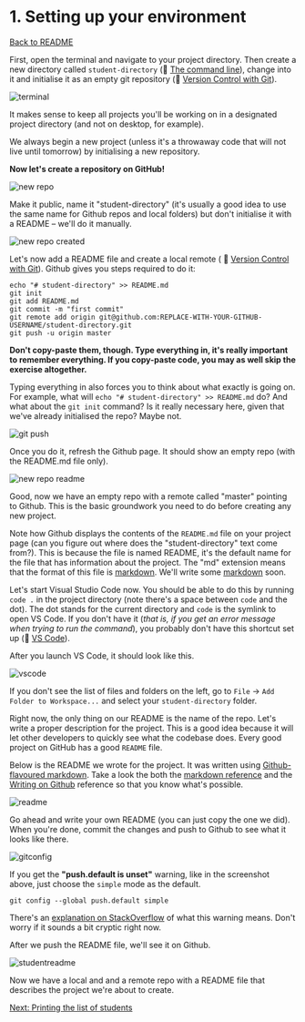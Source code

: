 # 1. Setting up your environment

[Back to README](README.md)

First, open the terminal and navigate to your project directory. Then create a new directory called `student-directory` (:pill: [The command line](https://makersacademy.teachable.com/courses/256825/lectures/3989176)), change into it and initialise it as an empty git repository (:pill: [Version Control with Git](https://makersacademy.teachable.com/courses/256825/lectures/3989156)).

![terminal](./images/term.png)

It makes sense to keep all projects you'll be working on in a designated project directory (and not on desktop, for example).

We always begin a new project (unless it's a throwaway code that will not live until tomorrow) by initialising a new repository.

**Now let's create a repository on GitHub!**

![new repo](./images/new_github_repo.png)

Make it public, name it "student-directory" (it's usually a good idea to use the same name for Github repos and local folders) but don't initialise it with a README – we'll do it manually.

![new repo created](./images/new_github_repo_created.png)

Let's now add a README file and create a local remote ( :pill: [Version Control with Git](https://makersacademy.teachable.com/courses/256825/lectures/3989156)). Github gives you steps required to do it:

````
echo "# student-directory" >> README.md
git init
git add README.md
git commit -m "first commit"
git remote add origin git@github.com:REPLACE-WITH-YOUR-GITHUB-USERNAME/student-directory.git
git push -u origin master
````

**Don't copy-paste them, though. Type everything in, it's really important to remember everything. If you copy-paste code, you may as well skip the exercise altogether.**

Typing everything in also forces you to think about what exactly is going on. For example, what will `echo "# student-directory" >> README.md` do? And
what about the `git init` command? Is it really necessary here, given that we've already initialised the repo? Maybe not.

![git push](./images/git_push.png)

Once you do it, refresh the Github page. It should show an empty repo (with the README.md file only).

![new repo readme](./images/new_github_repo_readme.png)

Good, now we have an empty repo with a remote called "master" pointing to Github. This is the basic groundwork you need to do before creating any new project.

Note how Github displays the contents of the `README.md` file on your project page (can you figure out where does the "student-directory" text come from?). This is because the file is named README, it's the default name for the file that has information about the project. The "md" extension means that the format of this file is [markdown](http://daringfireball.net/projects/markdown/syntax). We'll write some [markdown](http://daringfireball.net/projects/markdown/syntax) soon.

Let's start Visual Studio Code now. You should be able to do this by running `code .` in the project directory (note there's a space between `code` and the dot). The dot stands for the current directory and `code` is the symlink to open VS Code. If you don't have it (_that is, if you get an error message when trying to run the command_), you probably don't have this shortcut set up (:pill: [VS Code](https://makersacademy.teachable.com/courses/256825/lectures/30628198)).

After you launch VS Code, it should look like this.

![vscode](./images/vscode.png)

If you don't see the list of files and folders on the left, go to `File` → `Add Folder to Workspace...` and select your `student-directory` folder.

Right now, the only thing on our README is the name of the repo. Let's write a proper description for the project. This is a good idea because it will let other developers to quickly see what the codebase does. Every good project on GitHub has a good `README` file.

Below is the README we wrote for the project. It was written using [Github-flavoured markdown](https://help.github.com/articles/about-writing-and-formatting-on-github/). Take a look the both the [markdown reference](http://daringfireball.net/projects/markdown/syntax) and the [Writing on Github](https://help.github.com/categories/writing-on-github/) reference so that you know what's possible.

![readme](./images/readme.png)

 Go ahead and write your own README (you can just copy the one we did). When you're done, commit the changes and push to Github to see what it looks like there.

![gitconfig](./images/git_config.png)

If you get the **"push.default is unset"** warning, like in the screenshot above, just choose the `simple` mode as the default.

````
git config --global push.default simple
````

There's an [explanation on StackOverflow](http://stackoverflow.com/questions/11872984/what-is-the-difference-between-git-push-default-current-and-push-default-upstrea) of what this warning means. Don't worry if it sounds a bit cryptic right now.

After we push the README file, we'll see it on Github.

![studentreadme](./images/student_directory_readme.png)

Now we have a local and and a remote repo with a README file that describes the project we're about to create.

[Next: Printing the list of students](02_printing_list_students.md)
